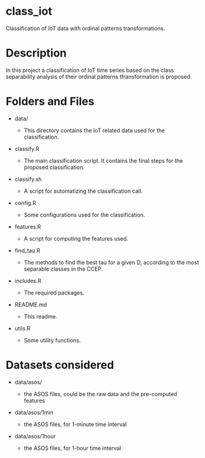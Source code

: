 # class_iot

Classification of IoT data with ordinal patterns transformations.

# Description

In this project a classification of IoT time series based on the class
separability analysis of their ordinal patterns tfransformation is
proposed.

# Folders and Files

- data/ 
    
    - This directory contains the IoT related data used for the classification.

- classify.R
    - The main classification script. It contains the final steps for the proposed classification.

- classify.sh
    - A script for automatizing the classification call.

- config.R
    - Some configurations used for the classification.
    
- features.R
    - A script for computing the features used.

- find_tau.R
     - The methods to find the best tau for a given D, according to the most separable classes in the CCEP.

- includes.R
    - The required packages.

- README.md
    - This readme.

- utils.R
    - Some utility functions.

# Datasets considered

- data/asos/
    - the ASOS files, could be the raw data and the pre-computed
      features

- data/asos/1min
    - the ASOS files, for 1-minute time interval

- data/asos/1hour
    - the ASOS files, for 1-hour time interval

